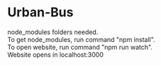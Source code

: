 # Urban-Bus

node_modules folders needed.<br />
To get node_modules, run command "npm install". <br />
To open website, run command "npm run watch". <br />
Website opens in localhost:3000<br />

